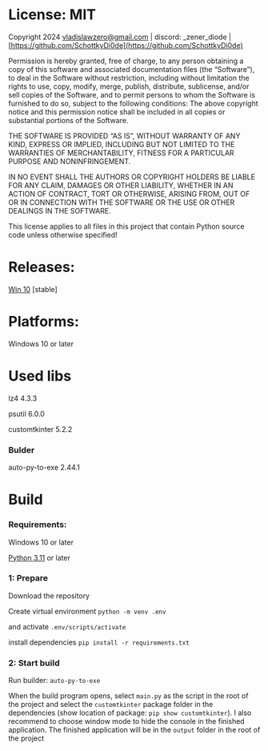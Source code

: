 # License: MIT
Copyright 2024 [vladislawzero@gmail.com](mailto:vladislawzero@gmail.com) | discord: _zener_diode | [https://github.com/SchottkyDi0de](https://github.com/SchottkyDi0de)

Permission is hereby granted, free of charge, to any person obtaining a copy of this software and associated documentation files (the “Software”), to deal in the Software without restriction, including without limitation the rights to use, copy, modify, merge, publish, distribute, sublicense, and/or sell copies of the Software, and to permit persons to whom the Software is furnished to do so, subject to the following conditions: The above copyright notice and this permission notice shall be included in all copies or substantial portions of the Software.

THE SOFTWARE IS PROVIDED “AS IS”, WITHOUT WARRANTY OF ANY KIND, EXPRESS OR IMPLIED, INCLUDING BUT NOT LIMITED TO THE WARRANTIES OF MERCHANTABILITY, FITNESS FOR A PARTICULAR PURPOSE AND NONINFRINGEMENT.

IN NO EVENT SHALL THE AUTHORS OR COPYRIGHT HOLDERS BE LIABLE FOR ANY CLAIM, DAMAGES OR OTHER LIABILITY, WHETHER IN AN ACTION OF CONTRACT, TORT OR OTHERWISE, ARISING FROM, OUT OF OR IN CONNECTION WITH THE SOFTWARE OR THE USE OR OTHER DEALINGS IN THE SOFTWARE.

This license applies to all files in this project that contain Python source code unless otherwise specified!

# Releases:

[Win 10](https://github.com/SchottkyDi0de/DVPL-Extractor/releases/tag/stable) [stable]

# Platforms:

Windows 10 or later

# Used libs

lz4 4.3.3

psutil 6.0.0

customtkinter 5.2.2

### Bulder

auto-py-to-exe 2.44.1

# Build

### Requirements:
Windows 10 or later

[Python 3.11](https://www.python.org/downloads/release/python-3110/) or later

### 1: Prepare
Download the repository

Create virtual environment
`python -m venv .env`

and activate
`.env/scripts/activate`

install dependencies
`pip install -r requirements.txt`

### 2: Start build

Run builder:
`auto-py-to-exe`

When the build program opens, select `main.py` as the script in the root of the project and select the `customtkinter` package folder in the dependencies (show location of package: `pip show customtkinter`). I also recommend to choose window mode to hide the console in the finished application. The finished application will be in the `output` folder in the root of the project

